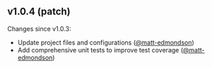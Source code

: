 ## v1.0.4 (patch)

Changes since v1.0.3:

- Update project files and configurations ([@matt-edmondson](https://github.com/matt-edmondson))
- Add comprehensive unit tests to improve test coverage ([@matt-edmondson](https://github.com/matt-edmondson))
